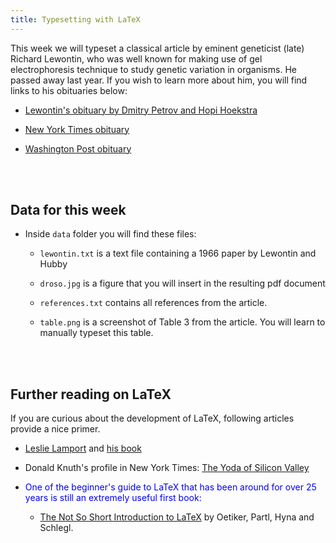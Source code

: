 ```yaml
---
title: Typesetting with LaTeX
---
```



This week we will typeset a classical article by eminent geneticist (late) Richard Lewontin, who was well known for making use of gel electrophoresis technique to study genetic variation in organisms. He passed away last year. If you wish to learn more about him, you will find links to his obituaries below:

- [Lewontin's obituary by Dmitry Petrov and Hopi Hoekstra](https://www.smbe.org/smbe/HOME/TabId/37/ArtMID/1395/ArticleID/110/In-Memoriam-SMBE-mourns-the-passing-of-Dr-Richard-Charles-Dick-Lewontin.aspx)

- [New York Times obituary](https://www.nytimes.com/2021/07/07/science/richard-c-lewontin-dead.html)

- [Washington Post obituary](https://www.washingtonpost.com/local/obituaries/richard-lewontin-dead/2021/07/08/5aaf3c58-dfe9-11eb-b507-697762d090dd_story.html) 

<br><br>

## Data for this week

- Inside ``data`` folder you will find these files:

	- ``lewontin.txt`` is a text file containing a 1966 paper by Lewontin and Hubby

	- ``droso.jpg`` is a figure that you will insert in the resulting pdf document

	- ``references.txt`` contains all references from the article.

	- ``table.png`` is a screenshot of Table 3 from the article. You will learn to manually typeset this table.


<br><br>

## Further reading on LaTeX

If you are curious about the development of LaTeX, following articles provide a nice primer.

- [Leslie Lamport](https://en.wikipedia.org/wiki/Leslie_Lamport) and [his book](https://www.amazon.com/LaTeX-Document-Preparation-System-2nd/dp/0201529831)

- Donald Knuth's profile in New York Times: [The Yoda of Silicon Valley](https://www.nytimes.com/2018/12/17/science/donald-knuth-computers-algorithms-programming.html) 

- <span style="color:blue">One of the beginner's guide to LaTeX that has been around for over 25 years is still an extremely useful first book:</span>
	
	- [The Not So Short Introduction to LaTeX](https://tobi.oetiker.ch/lshort/lshort.pdf) by Oetiker, Partl, Hyna and Schlegl.  


